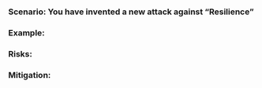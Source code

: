 ### Scenario: You have invented a new attack against “Resilience”

### Example:

### Risks: 

### Mitigation: